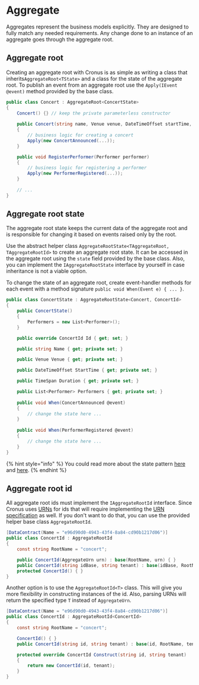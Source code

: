 # Aggregate

Aggregates represent the business models explicitly. They are designed to fully match any needed requirements. Any change done to an instance of an aggregate goes through the aggregate root.

## Aggregate root

Creating an aggregate root with Cronus is as simple as writing a class that inherits`AggregateRoot<TState>` and a class for the state of the aggregate root. To publish an event from an aggregate root use the `Apply(IEvent @event)` method provided by the base class.

```csharp
public class Concert : AggregateRoot<ConcertState>
{
    Concert() {} // keep the private parameterless constructor
    
    public Concert(string name, Venue venue, DateTimeOffset startTime, TimeSpan duration)
    {
        // business logic for creating a concert
        Apply(new ConcertAnnounced(...));
    }

    public void RegisterPerformer(Performer performer)
    {
        // business logic for registering a performer
        Apply(new PerformerRegistered(...));
    }
    
    // ...
}
```

## Aggregate root state

The aggregate root state keeps the current data of the aggregate root and is responsible for changing it based on events raised only by the root.

Use the abstract helper class `AggregateRootState<TAggregateRoot, TAggregateRootId>` to create an aggregate root state. It can be accessed in the aggregate root using the `state` field provided by the base class. Also, you can implement the `IAggregateRootState` interface by yourself in case inheritance is not a viable option.

To change the state of an aggregate root, create event-handler methods for each event with a method signature `public void When(Event e) { ... }`.

```csharp
public class ConcertState : AggregateRootState<Concert, ConcertId>
{
    public ConcertState()
    {
        Performers = new List<Performer>();
    }

    public override ConcertId Id { get; set; }

    public string Name { get; private set; }

    public Venue Venue { get; private set; }

    public DateTimeOffset StartTime { get; private set; }

    public TimeSpan Duration { get; private set; }

    public List<Performer> Performers { get; private set; }
    
    public void When(ConcertAnnounced @event)
    {
        // change the state here ...
    }
    
    public void When(PerformerRegistered @event)
    {
        // change the state here ...
    }
}
```

{% hint style="info" %}
You could read more about the state pattern [here](https://refactoring.guru/design-patterns/state/csharp/example) and [here](https://www.dofactory.com/net/state-design-pattern).
{% endhint %}

## Aggregate root id

All aggregate root ids must implement the `IAggregateRootId` interface. Since Cronus uses [URNs](https://en.wikipedia.org/wiki/Uniform\_Resource\_Name) for ids that will require implementing the [URN specification](https://tools.ietf.org/html/rfc8141) as well. If you don't want to do that, you can use the provided helper base class `AggregateRootId`.

```csharp
[DataContract(Name = "e96d90d0-4943-43f4-8a84-cd90b1217d06")]
public class ConcertId : AggregateRootId
{
    const string RootName = "concert";

    public ConcertId(AggregateUrn urn) : base(RootName, urn) { }
    public ConcertId(string idBase, string tenant) : base(idBase, RootName, tenant) { }
    protected ConcertId() { }
}
```

Another option is to use the `AggregateRootId<T>` class. This will give you more flexibility in constructing instances of the id. Also, parsing URNs will return the specified type `T` instead of `AggregateUrn`.

```csharp
[DataContract(Name = "e96d90d0-4943-43f4-8a84-cd90b1217d06")]
public class ConcertId : AggregateRootId<ConcertId>
{
    const string RootName = "concert";

    ConcertId() { }
    public ConcertId(string id, string tenant) : base(id, RootName, tenant) { }

    protected override ConcertId Construct(string id, string tenant)
    {
        return new ConcertId(id, tenant);
    }
}
```
